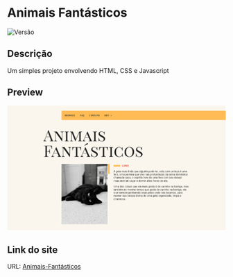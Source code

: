 # Animais Fantásticos

![Versão](https://img.shields.io/badge/version-1.1.0)

## Descrição

Um simples projeto envolvendo HTML, CSS e Javascript

## Preview
![](./img/screenshot.png)

## Link do site

URL: [Animais-Fantásticos]()